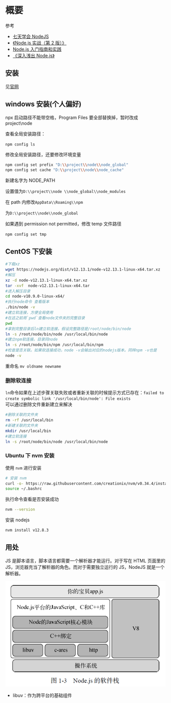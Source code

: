 # 概要

参考

- [七天学会 NodeJS](http://nqdeng.github.io/7-days-nodejs/)
- [《Node.js 实战（第 2 版）》](http://www.ituring.com.cn/book/1993)
- [Node.js 入门指南和实践](https://juejin.im/post/5e0006c251882512795675f9)
- [《深入浅出 Node.js》](https://www.ituring.com.cn/book/1290)

## 安装

见[官网](https://nodejs.org/en/download/package-manager/)

## windows 安装(个人偏好)

npx 启动路径不能带空格，Program Files 要全部替换掉，暂时改成 project\\node

查看全局安装路径：

`npm config ls`

修改全局安装路径，还要修改环境变量

```bash
npm config set prefix "D:\\project\\node\\node_global"
npm config set cache "D:\\project\\node\\node_cache"
```

新建名字为 NODE_PATH

设置值为`D:\\project\\node \\node_global\\node_modules`

在 path 内修改`AppData\\Roaming\\npm`

为`D:\\project\\node\\node_global`

如果遇到 permission not permitted，修改 temp 文件路径

`npm config set tmp`

## CentOS 下安装

```bash
#下载xz
wget https://nodejs.org/dist/v12.13.1/node-v12.13.1-linux-x64.tar.xz
#解压
xz -d node-v12.13.1-linux-x64.tar.xz
tar -xvf  node-v12.13.1-linux-x64.tar
#进入解压目录
cd node-v10.9.0-linux-x64/
#执行node命令 查看版本
./bin/node -v
#建立软连接，方便全局使用
#在这之前用`pwd`查看node文件夹的完整目录
pwd
#拿到完整目录后ln建立软连接。假设完整路径是/root/node/bin/node
ln -s /root/node/bin/node /usr/local/bin/node
#建立npm软连接。目录同node
ln -s /root/node/bin/npm /usr/local/bin/npm
#检查是否关联。如果软连接成功，node -v会输出对应的nodejs版本。同样npm -v也是
node -v
```

重命名
`mv oldname newname`

### 删除软连接

`ln`命令如果在上述步骤关联失败或者重新关联的时候提示方式已存在：`failed to create symbolic link '/usr/local/bin/node': File exists`  
可以通过删除文件重新建立来解决

```bash
#删除关联的文件夹
rm -rf /usr/local/bin
#新建关联的文件夹
mkdir /usr/local/bin
#建立软连接
ln -s /root/node/bin/node /usr/local/bin/node
```

### Ubuntu 下 nvm 安装

使用 `nvm` 进行安装

```bash
# 安装 nvm
curl -o- https://raw.githubusercontent.com/creationix/nvm/v0.34.4/install.sh | bash
source ~/.bashrc
```

执行命令查看是否安装成功

```bash
nvm --version
```

安装 nodejs

```bash
nvm install v12.8.3
```

## 用处

JS 是脚本语言，脚本语言都需要一个解析器才能运行。对于写在 HTML 页面里的 JS，浏览器充当了解析器的角色。而对于需要独立运行的 JS，NodeJS 就是一个解析器。

![](../images/ec4fb3e732d2c723cb22fb7bcd0147fc.png)

- libuv：作为跨平台的基础组件
